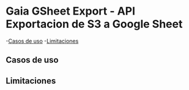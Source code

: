 # Gaia GSheet Export - API Exportacion de S3 a Google Sheet

-[Casos de uso](#casosdeuso)
  -[Limitaciones](#limitaciones)
## Casos de uso

## Limitaciones
